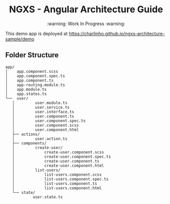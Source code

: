 <h1 align="center">NGXS - Angular Architecture Guide</h1>

<p align="center">:warning: Work In Progress :warning:</p>

This demo app is deployed at https://charlinho.github.io/ngxs-architecture-sample/demo

## Folder Structure

```
app/
│    app.component.scss
│    app.component.spec.ts
│    app.component.ts
│    app-routing.module.ts
│    app.module.ts
│    app.states.ts
└──  user/
   │         user.module.ts
   │         user.service.ts
   │         user.interface.ts
   │         user.component.ts
   │         user.component.spec.ts
   │         user.component.scss
   │         user.component.html
   ├── actions/
   │         user.action.ts
   ├── components/
   │         create-user/
   │             create-user.component.scss
   │             create-user.component.spec.ts
   │             create-user.component.ts
   │             create-user.component.html
   │         list-users/
   │             list-users.component.scss
   │             list-users.component.spec.ts
   │             list-users.component.ts
   │             list-users.component.html
   └── state/
            user.state.ts
```
